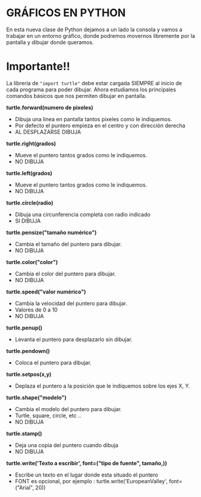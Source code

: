 # **GRÁFICOS EN PYTHON**

En esta nueva clase de Python dejamos a un lado la consola y vamos a trabajar en un entorno gráfico, donde podremos movernos libremente por la pantalla y dibujar donde queramos.

# **Importante!!**

La librería de `"import turtle"` debe estar cargada SIEMPRE al inicio de cada programa para poder dibujar.
Ahora estudiamos los principales comandos básicos que nos permiten dibujar en pantalla.


**turtle.forward(numero de pixeles)** 

- Dibuja una linea en pantalla tantos pixeles como le indiquemos.
- Por defecto el puntero empieza en el centro y con dirección derecha
- AL DESPLAZARSE DIBUJA

**turtle.right(grados)** 

- Mueve el puntero tantos grados como le indiquemos.
- NO DIBUJA

**turtle.left(grados)** 

- Mueve el puntero tantos grados como le indiquemos.
- NO DIBUJA

**turtle.circle(radio)**

- Dibuja una circunferencia completa con radio indicado
- SI DIBUJA

**turtle.pensize("tamaño numérico")** 

- Cambia el tamaño del puntero para dibujar.
- NO DIBUJA

**turtle.color("color")** 

- Cambia el color del puntero para dibujar.
- NO DIBUJA

**turtle.speed("valor numèrico")** 

- Cambia la velocidad del puntero para dibujar.
- Valores de 0 a 10
- NO DIBUJA

**turtle.penup()** 

- Levanta el puntero para desplazarlo sin dibujar.

**turtle.pendown()** 

- Coloca el puntero para dibujar.

**turtle.setpos(x,y)** 

- Deplaza el puntero a la posición que le indiquemos sobre los ejes X, Y.

**turtle.shape("modelo")** 

- Cambia el modelo del puntero para dibujar.
- Turtle, square, circle, etc ..
- NO DIBUJA

**turtle.stamp()** 

- Deja una copia del puntero cuando dibuja
- NO DIBUJA

**turtle.write('Texto a escribir', font=("tipo de fuente", tamaño,))** 

- Escribe un texto en el lugar donde esta situado el puntero
- FONT es opcional, por ejemplo : turtle.write('EuropeanValley', font=("Arial", 20))
